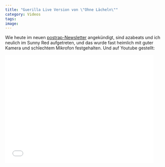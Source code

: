 ```yaml
---
title: "Guerilla Live Version von \"Ohne Lächeln\""
category: Videos
tags: 
image: 
---
```


Wie heute im neuen [postrap-Newsletter](http://us3.campaign-archive1.com/?u=f3382d0a72d659355abf33ada&id=7a928a3b27) angekündigt, sind azabeats und ich neulich im Sunny Red aufgetreten, und das wurde fast heimlich mit guter Kamera und schlechtem Mikrofon festgehalten. Und auf Youtube gestellt:  
<iframe width="480" height="350" src="//www.youtube.com/embed/GsCSPz-ZLG4" frameborder="0" allowfullscreen></iframe>
